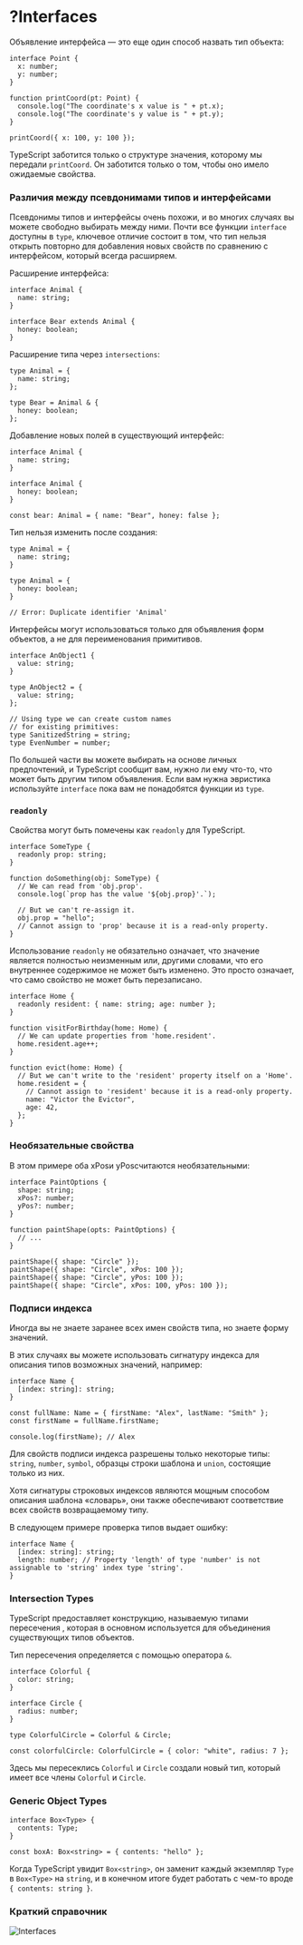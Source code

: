 # ?Interfaces

Объявление интерфейса — это еще один способ назвать тип объекта:

~~~
interface Point {
  x: number;
  y: number;
}

function printCoord(pt: Point) {
  console.log("The coordinate's x value is " + pt.x);
  console.log("The coordinate's y value is " + pt.y);
}

printCoord({ x: 100, y: 100 });
~~~

TypeScript заботится только о структуре значения, которому мы передали `printCoord`. Он заботится только о том, чтобы оно имело ожидаемые свойства.

### Различия между псевдонимами типов и интерфейсами

Псевдонимы типов и интерфейсы очень похожи, и во многих случаях вы можете свободно выбирать между ними. Почти все функции `interface` доступны в `type`, ключевое отличие состоит в том, что тип нельзя открыть повторно для добавления новых свойств по сравнению с интерфейсом, который всегда расширяем.

Расширение интерфейса:

~~~
interface Animal {
  name: string;
}

interface Bear extends Animal {
  honey: boolean;
}
~~~

Расширение типа через `intersections`:

~~~
type Animal = {
  name: string;
};

type Bear = Animal & {
  honey: boolean;
};
~~~

Добавление новых полей в существующий интерфейс:

~~~
interface Animal {
  name: string;
}

interface Animal {
  honey: boolean;
}

const bear: Animal = { name: "Bear", honey: false };
~~~

Тип нельзя изменить после создания:

~~~
type Animal = {
  name: string;
}

type Animal = {
  honey: boolean;
}

// Error: Duplicate identifier 'Animal'
~~~


Интерфейсы могут использоваться только для объявления форм объектов, а не для переименования примитивов.

~~~
interface AnObject1 {
  value: string;
}

type AnObject2 = {
  value: string;
};

// Using type we can create custom names
// for existing primitives:
type SanitizedString = string;
type EvenNumber = number;
~~~

По большей части вы можете выбирать на основе личных предпочтений, и TypeScript сообщит вам, нужно ли ему что-то, что может быть другим типом объявления. Если вам нужна эвристика используйте `interface` пока вам не понадобятся функции из `type`.

### `readonly`

Свойства могут быть помечены как `readonly` для TypeScript.

~~~
interface SomeType {
  readonly prop: string;
}

function doSomething(obj: SomeType) {
  // We can read from 'obj.prop'.
  console.log(`prop has the value '${obj.prop}'.`);

  // But we can't re-assign it.
  obj.prop = "hello";
  // Cannot assign to 'prop' because it is a read-only property.
}
~~~

Использование `readonly` не обязательно означает, что значение является полностью неизменным или, другими словами, что его внутреннее содержимое не может быть изменено. Это просто означает, что само свойство не может быть перезаписано.

~~~
interface Home {
  readonly resident: { name: string; age: number };
}

function visitForBirthday(home: Home) {
  // We can update properties from 'home.resident'.
  home.resident.age++;
}

function evict(home: Home) {
  // But we can't write to the 'resident' property itself on a 'Home'.
  home.resident = {
    // Cannot assign to 'resident' because it is a read-only property.
    name: "Victor the Evictor",
    age: 42,
  };
}
~~~

### Необязательные свойства

В этом примере оба xPosи yPosсчитаются необязательными:

~~~
interface PaintOptions {
  shape: string;
  xPos?: number;
  yPos?: number;
}

function paintShape(opts: PaintOptions) {
  // ...
}

paintShape({ shape: "Circle" });
paintShape({ shape: "Circle", xPos: 100 });
paintShape({ shape: "Circle", yPos: 100 });
paintShape({ shape: "Circle", xPos: 100, yPos: 100 });
~~~

### Подписи индекса

Иногда вы не знаете заранее всех имен свойств типа, но знаете форму значений.

В этих случаях вы можете использовать сигнатуру индекса для описания типов возможных значений, например:

~~~
interface Name {
  [index: string]: string;
}

const fullName: Name = { firstName: "Alex", lastName: "Smith" };
const firstName = fullName.firstName;

console.log(firstName); // Alex
~~~

Для свойств подписи индекса разрешены только некоторые типы: `string`, `number`, `symbol`, образцы строки шаблона и `union`, состоящие только из них.

Хотя сигнатуры строковых индексов являются мощным способом описания шаблона «словарь», они также обеспечивают соответствие всех свойств возвращаемому типу.

В следующем примере проверка типов выдает ошибку:

~~~
interface Name {
  [index: string]: string;
  length: number; // Property 'length' of type 'number' is not assignable to 'string' index type 'string'.
}
~~~

### Intersection Types

TypeScript предоставляет конструкцию, называемую типами пересечения , которая в основном используется для объединения существующих типов объектов.

Тип пересечения определяется с помощью оператора `&`.

~~~
interface Colorful {
  color: string;
}

interface Circle {
  radius: number;
}

type ColorfulCircle = Colorful & Circle;

const colorfulCircle: ColorfulCircle = { color: "white", radius: 7 };
~~~

Здесь мы пересеклись `Colorful` и `Circle` создали новый тип, который имеет все члены `Colorful` и `Circle`.

### Generic Object Types

~~~
interface Box<Type> {
  contents: Type;
}

const boxA: Box<string> = { contents: "hello" };
~~~

Когда TypeScript увидит `Box<string>`, он заменит каждый экземпляр `Type` в `Box<Type>` на `string`, и в конечном итоге будет работать с чем-то вроде `{ contents: string }`.

### Краткий справочник

![Interfaces](../images/interfaces.png)
